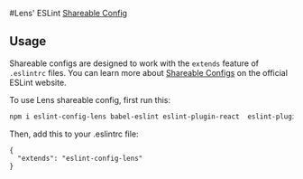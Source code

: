 #Lens' ESLint [Shareable Config](http://eslint.org/docs/developer-guide/shareable-configs)

## Usage

Shareable configs are designed to work with the `extends` feature of `.eslintrc` files.
You can learn more about
[Shareable Configs](http://eslint.org/docs/developer-guide/shareable-configs) on the
official ESLint website.

To use Lens shareable config, first run this:

```bash
npm i eslint-config-lens babel-eslint eslint-plugin-react  eslint-plugin-require-path-exists
```

Then, add this to your .eslintrc file:

```
{
  "extends": "eslint-config-lens"
}
```
